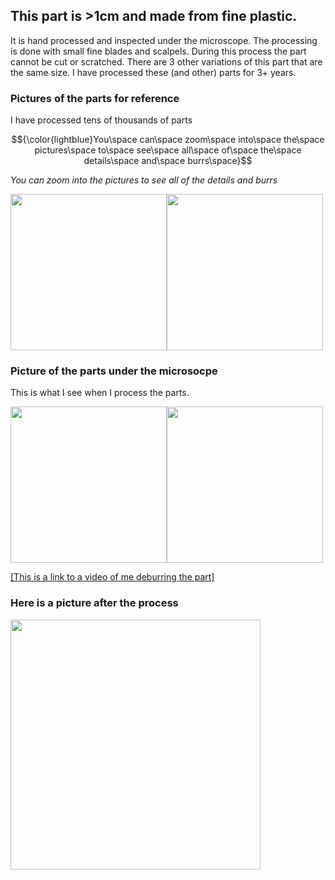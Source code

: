 ## This part is >1cm and made from fine plastic. 

It is hand processed and inspected under the microscope. The processing is done with small fine blades and scalpels. During this process the part cannot be cut or scratched.  There are 3 other variations of this part that are the same size. I have processed these (and other) parts for 3+ years. 

### Pictures of the parts for reference 
I have processed tens of thousands of parts

$${\color{lightblue}You\space can\space zoom\space into\space the\space pictures\space to\space see\space all\space of\space the\space details\space and\space burrs\space}$$

*You can zoom into the pictures to see all of the details and burrs*

<img src="https://github.com/SaRoStan/Dexterity/assets/97470253/a13b3ca9-72d7-4619-8283-453d71f4eb71" width="250" ><img src="https://github.com/SaRoStan/Dexterity/assets/97470253/0846f42d-f27c-4210-b564-97bdf8d2ca3f" width="250" >

### Picture of the parts under the microsocpe 
This is what I see when I process the parts.

<img src="https://github.com/SaRoStan/Dexterity/assets/97470253/c4ad2a37-a11a-44ad-9e63-a2ec6f4a39be" width="250" ><img src="https://github.com/SaRoStan/Dexterity/assets/97470253/e7e260ff-f1a4-4b80-b7ce-74fa3d28f2bb" width="250" >

[[This is a link to a video of me deburring the part]](https://photos.app.goo.gl/ayHZ6EbaNU6G4ZuA6 )
 
### Here is a picture after the process 
<img src="https://github.com/SaRoStan/Dexterity/assets/97470253/89cea31d-5a95-41b1-aa85-55a2e54d1f66" width="400" >

